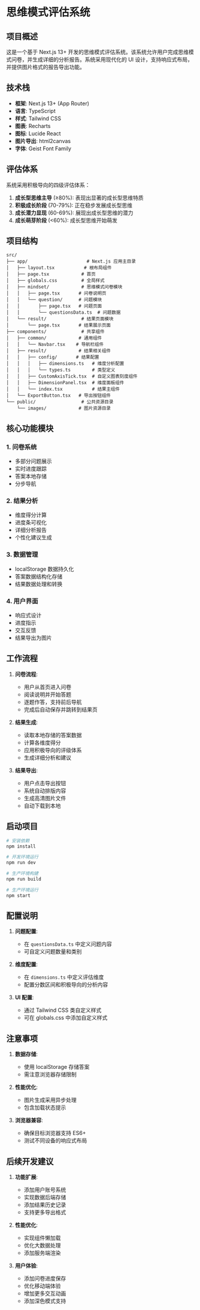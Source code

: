 # 思维模式评估系统

## 项目概述

这是一个基于 Next.js 13+ 开发的思维模式评估系统。该系统允许用户完成思维模式问卷，并生成详细的分析报告。系统采用现代化的 UI 设计，支持响应式布局，并提供图片格式的报告导出功能。

## 技术栈

- **框架**: Next.js 13+ (App Router)
- **语言**: TypeScript
- **样式**: Tailwind CSS
- **图表**: Recharts
- **图标**: Lucide React
- **图片导出**: html2canvas
- **字体**: Geist Font Family

## 评估体系

系统采用积极导向的四级评估体系：

1. **成长型思维主导** (≥80%): 表现出显著的成长型思维特质
2. **积极成长阶段** (70-79%): 正在稳步发展成长型思维
3. **成长潜力显现** (60-69%): 展现出成长型思维的潜力
4. **成长萌芽阶段** (<60%): 成长型思维开始萌发

## 项目结构

```
src/
├── app/                      # Next.js 应用主目录
│   ├── layout.tsx           # 根布局组件
│   ├── page.tsx            # 首页
│   ├── globals.css         # 全局样式
│   ├── mindset/            # 思维模式问卷模块
│   │   ├── page.tsx       # 问卷说明页
│   │   └── question/      # 问题模块
│   │       ├── page.tsx   # 问题页面
│   │       └── questionsData.ts  # 问题数据
│   └── result/             # 结果页面模块
│       └── page.tsx       # 结果展示页面
├── components/             # 共享组件
│   ├── common/            # 通用组件
│   │   └── Navbar.tsx    # 导航栏组件
│   ├── result/            # 结果相关组件
│   │   ├── config/       # 结果配置
│   │   │   ├── dimensions.ts   # 维度分析配置
│   │   │   └── types.ts        # 类型定义
│   │   ├── CustomAxisTick.tsx  # 自定义图表刻度组件
│   │   ├── DimensionPanel.tsx  # 维度面板组件
│   │   └── index.tsx           # 结果主组件
│   └── ExportButton.tsx   # 导出按钮组件
└── public/                 # 公共资源目录
    └── images/            # 图片资源目录
```

## 核心功能模块

### 1. 问卷系统

- 多部分问题展示
- 实时进度跟踪
- 答案本地存储
- 分步导航

### 2. 结果分析

- 维度得分计算
- 进度条可视化
- 详细分析报告
- 个性化建议生成

### 3. 数据管理

- localStorage 数据持久化
- 答案数据结构化存储
- 结果数据处理和转换

### 4. 用户界面

- 响应式设计
- 进度指示
- 交互反馈
- 结果导出为图片

## 工作流程

1. **问卷流程**:

   - 用户从首页进入问卷
   - 阅读说明并开始答题
   - 逐题作答，支持前后导航
   - 完成后自动保存并跳转到结果页

2. **结果生成**:

   - 读取本地存储的答案数据
   - 计算各维度得分
   - 应用积极导向的评级体系
   - 生成详细分析和建议

3. **结果导出**:
   - 用户点击导出按钮
   - 系统自动排版内容
   - 生成高清图片文件
   - 自动下载到本地

## 启动项目

```bash
# 安装依赖
npm install

# 开发环境运行
npm run dev

# 生产环境构建
npm run build

# 生产环境运行
npm start
```

## 配置说明

1. **问题配置**:

   - 在 `questionsData.ts` 中定义问题内容
   - 可自定义问题数量和类别

2. **维度配置**:

   - 在 `dimensions.ts` 中定义评估维度
   - 配置分数区间和积极导向的分析内容

3. **UI 配置**:
   - 通过 Tailwind CSS 类自定义样式
   - 可在 globals.css 中添加自定义样式

## 注意事项

1. **数据存储**:

   - 使用 localStorage 存储答案
   - 需注意浏览器存储限制

2. **性能优化**:

   - 图片生成采用异步处理
   - 包含加载状态提示

3. **浏览器兼容**:
   - 确保目标浏览器支持 ES6+
   - 测试不同设备的响应式布局

## 后续开发建议

1. **功能扩展**:

   - 添加用户账号系统
   - 实现数据后端存储
   - 添加结果历史记录
   - 支持更多导出格式

2. **性能优化**:

   - 实现组件懒加载
   - 优化大数据处理
   - 添加服务端渲染

3. **用户体验**:
   - 添加问卷进度保存
   - 优化移动端体验
   - 增加更多交互动画
   - 添加深色模式支持
